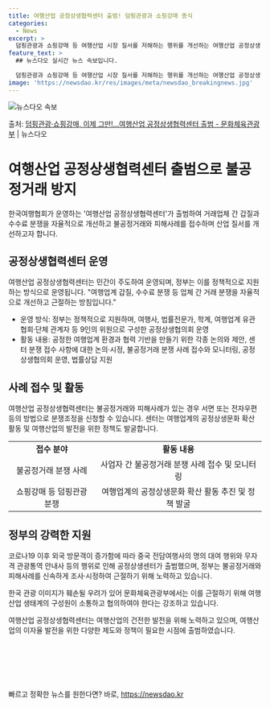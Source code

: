 ```yaml
---
title: 여행산업 공정상생협력센터 출범! 덤핑관광과 쇼핑강매 종식
categories:
  - News
excerpt: >
  덤핑관광과 쇼핑강매 등 여행산업 시장 질서를 저해하는 행위를 개선하는 여행산업 공정상생 협력센터가 출범했다.…
feature_text: >
  ## 뉴스다오 실시간 뉴스 속보입니다.

  덤핑관광과 쇼핑강매 등 여행산업 시장 질서를 저해하는 행위를 개선하는 여행산업 공정상생 협력센터가 출범했다.…
image: 'https://newsdao.kr/res/images/meta/newsdao_breakingnews.jpg'
---
```


![뉴스다오 속보](https://newsdao.kr/res/images/meta/newsdao_breakingnews.jpg)

<p>출처: <a href="https://newsdao.kr/3129" rel="dofollow">덤핑관광·쇼핑강매, 이제 그만!…여행산업 공정상생협력센터 출범 - 문화체육관광부</a> | 뉴스다오</p>

<h1>여행산업 공정상생협력센터 출범으로 불공정거래 방지</h1>
<p data-ke-size="size16">한국여행협회가 운영하는 '여행산업 공정상생협력센터'가 출범하여 거래업체 간 갑질과 수수료 분쟁을 자율적으로 개선하고 불공정거래와 피해사례를 접수하며 산업 질서를 개선하고자 합니다.</p>

<h2 data-ke-size="size26">공정상생협력센터 운영</h2>
<p data-ke-size="size16">여행산업 공정상생협력센터는 민간이 주도하여 운영되며, 정부는 이를 정책적으로 지원하는 방식으로 운영됩니다. "여행업계 갑질, 수수료 분쟁 등 업체 간 거래 분쟁을 자율적으로 개선하고 근절하는 방침입니다."</p>
<ul>
<li>운영 방식: 정부는 정책적으로 지원하며, 여행사, 법률전문가, 학계, 여행업계 유관 협회·단체 관계자 등 9인의 위원으로 구성한 공정상생협의회 운영</li>
<li>활동 내용: 공정한 여행업계 환경과 협력 기반을 만들기 위한 각종 논의와 제안, 센터 분쟁 접수 사항에 대한 논의·시정, 불공정거래 분쟁 사례 접수와 모니터링, 공정상생협의회 운영, 법률상담 지원</li>
</ul>

<h2 data-ke-size="size26">사례 접수 및 활동</h2>
<p data-ke-size="size16">여행산업 공정상생협력센터는 불공정거래와 피해사례가 있는 경우 서면 또는 전자우편 등의 방법으로 분쟁조정을 신청할 수 있습니다. 센터는 여행업계의 공정상생문화 확산 활동 및 여행산업의 발전을 위한 정책도 발굴합니다.</p>
<table>
<tbody>
<tr>
<td style="text-align: center; height: 17px;"><b>접수 분야</b></td>
<td style="text-align: center; height: 17px;"><b>활동 내용</b></td>
</tr>
<tr>
<td style="text-align: center; height: 17px;">불공정거래 분쟁 사례</td>
<td style="text-align: center; height: 17px;">사업자 간 불공정거래 분쟁 사례 접수 및 모니터링</td>
</tr>
<tr>
<td style="text-align: center; height: 17px;">쇼핑강매 등 덤핑관광 분쟁</td>
<td style="text-align: center; height: 17px;">여행업계의 공정상생문화 확산 활동 추진 및 정책 발굴</td>
</tr>
</tbody>
</table>

<h2 data-ke-size="size26">정부의 강력한 지원</h2>
<p data-ke-size="size16">코로나19 이후 외국 방문객이 증가함에 따라 중국 전담여행사의 명의 대여 행위와 무자격 관광통역 안내사 등의 행위로 인해 공정상생센터가 출범했으며, 정부는 불공정거래와 피해사례를 신속하게 조사·시정하여 근절하기 위해 노력하고 있습니다.</p>
<p data-ke-size="size16">한국 관광 이미지가 훼손될 우려가 있어 문화체육관광부에서는 이를 근절하기 위해 여행산업 생태계의 구성원이 소통하고 협의하여야 한다는 강조하고 있습니다.</p>
<p data-ke-size="size16">여행산업 공정상생협력센터는 여행산업의 건전한 발전을 위해 노력하고 있으며, 여행산업의 이자율 발전을 위한 다양한 제도와 정책이 필요한 시점에 출범하였습니다.</p>

<p data-ke-size="size16">&nbsp;</p>
<p data-ke-size="size16">&nbsp;</p>
<p data-ke-size="size16">&nbsp;</p> 

빠르고 정확한 뉴스를 원한다면? 바로, <a href="https://newsdao.kr" rel="dofollow">https://newsdao.kr</a>


